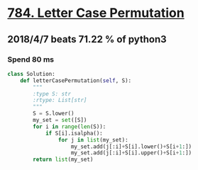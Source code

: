 # [784. Letter Case Permutation](https://leetcode.com/problems/letter-case-permutation/description/)

## 2018/4/7 beats 71.22 % of python3
### Spend 80 ms
```python
class Solution:
    def letterCasePermutation(self, S):
        """
        :type S: str
        :rtype: List[str]
        """
        S = S.lower()
        my_set = set([S])
        for i in range(len(S)):
            if S[i].isalpha():
                for j in list(my_set):
                    my_set.add(j[:i]+S[i].lower()+S[i+1:])
                    my_set.add(j[:i]+S[i].upper()+S[i+1:])
        return list(my_set)
```
